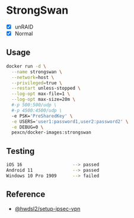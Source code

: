# StrongSwan

- [x] unRAID
- [x] Normal

## Usage

```sh
docker run -d \
  --name strongswan \
  --network=host \
  --privileged=true \
  --restart unless-stopped \
  --log-opt max-file=1 \
  --log-opt max-size=20m \
  #-p 500:500/udp \
  #-p 4500:4500/udp \
  -e PSK='PreSharedKey' \
  -e USERS='user1:password1,user2:password2' \
  -e DEBUG=0 \
  pexcn/docker-images:strongswan
```

## Testing

```sh
iOS 16                   --> passed
Android 11               --> passed
Windows 10 Pro 1909      --> failed
```

## Reference

- [@hwdsl2/setup-ipsec-vpn](https://github.com/hwdsl2/setup-ipsec-vpn/blob/master/docs/clients-xauth.md)

